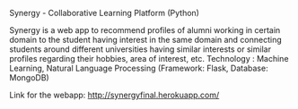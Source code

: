 Synergy - Collaborative Learning Platform (Python)

Synergy is a web app to recommend profiles of alumni working in certain domain to the student having interest in the same domain and connecting students around different universities having similar interests or similar profiles regarding their hobbies, area of interest, etc.
Technology : Machine Learning, Natural Language Processing (Framework: Flask, Database: MongoDB)

Link for the webapp: http://synergyfinal.herokuapp.com/
